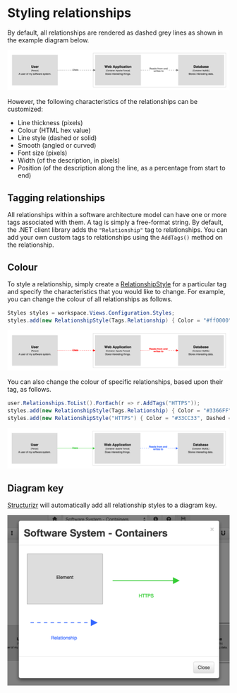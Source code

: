 # Styling relationships

By default, all relationships are rendered as dashed grey lines as shown in the example diagram below.

![Default styling](images/styling-relationships-1.png)

However, the following characteristics of the relationships can be customized:

- Line thickness (pixels)
- Colour (HTML hex value)
- Line style (dashed or solid)
- Smooth (angled or curved)
- Font size (pixels)
- Width (of the description, in pixels)
- Position (of the description along the line, as a percentage from start to end)

## Tagging relationships

All relationships within a software architecture model can have one or more tags associated with them. A tag is simply a free-format string. By default, the .NET client library adds the ```"Relationship"``` tag to relationships. You can add your own custom tags to relationships using the ```AddTags()``` method on the relationship.

## Colour

To style a relationship, simply create a [RelationshipStyle](https://github.com/structurizr/dotnet/blob/master/Core/View/RelationshipStyle.cs) for a particular tag and specify the characteristics that you would like to change. For example, you can change the colour of all relationships as follows.

```c#
Styles styles = workspace.Views.Configuration.Styles;
styles.add(new RelationshipStyle(Tags.Relationship) { Color = "#ff0000" });
```

![Colouring all relationships](images/styling-relationships-2.png)

You can also change the colour of specific relationships, based upon their tag, as follows.

```c#
user.Relationships.ToList().ForEach(r => r.AddTags("HTTPS"));
styles.add(new RelationshipStyle(Tags.Relationship) { Color = "#3366FF" });
styles.add(new RelationshipStyle("HTTPS") { Color = "#33CC33", Dashed = false });
```

![Colouring relationships based upon tag](images/styling-relationships-3.png)

## Diagram key

[Structurizr](https://structurizr.com) will automatically add all relationship styles to a diagram key.

![The diagram key](images/styling-relationships-4.png)